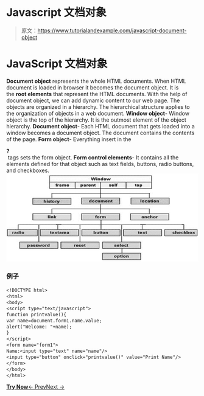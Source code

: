 # Javascript 文档对象

> 原文：<https://www.tutorialandexample.com/javascript-document-object>

# JavaScript 文档对象

**Document object** represents the whole HTML documents. When HTML document is loaded in browser it becomes the document object. It is the **root elements** that represent the HTML documents. With the help of document object, we can add dynamic content to our web page. The objects are organized in a hierarchy. The hierarchical structure applies to the organization of objects in a web document. **Window object**- Window object is the top of the hierarchy. It is the outmost element of the object hierarchy. **Document object**- Each HTML document that gets loaded into a window becomes a document object. The document contains the contents of the page. **Form object**- Everything insert in the **<form>?</form>** tags sets the form object. **Form control elements**- It contains all the elements defined for that object such as text fields, buttons, radio buttons, and checkboxes. ![](img/03a41635c22f330d12f5fe511a2bfc42.png)

### 例子

```
<!DOCTYPE html>  
<html>  
<body>  
<script type="text/javascript">  
function printvalue(){    
var name=document.form1.name.value;    
alert("Welcome: "+name);    
}    
</script>  
<form name="form1">  
Name:<input type="text" name="name"/>  
<input type="button" onclick="printvalue()" value="Print Name"/>  
</form>  
</body>  
</html>
```

**[Try Now](https://editor.tutorialandexample.com/web/test.jsp?filename=javascriptdocumentobject1)**[← Prev](https://www.tutorialandexample.com/javascript-window-object)[Next →](https://www.tutorialandexample.com/javascript-event)